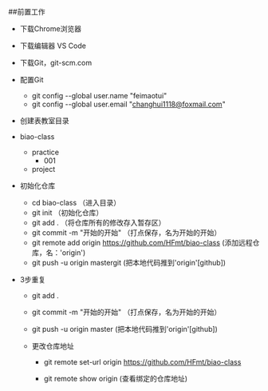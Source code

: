 ##前置工作

- 下载Chrome浏览器
- 下载编辑器 VS Code 
- 下载Git，git-scm.com
- 配置Git
  - git config --global user.name "feimaotui"
  - git config --global user.email "changhui1118@foxmail.com"

- 创建表教室目录
- biao-class
	- practice
		- 001
	- project
- 初始化仓库
  - cd biao-class   （进入目录）
  - git init （初始化仓库）
  - git add . （将仓库所有的修改存入暂存区）
  - git commit -m "开始的开始" （打点保存，名为开始的开始）
  - git remote add origin https://github.com/HFmt/biao-class (添加远程仓库，名：'origin')
  - git push -u origin mastergit  (把本地代码推到'origin'[github])

- 3步重复
  - git add .
  - git commit -m "开始的开始" （打点保存，名为开始的开始）
  - git push -u origin master (把本地代码推到'origin'[github])

   - 更改仓库地址
     - git remote set-url origin https://github.com/HFmt/biao-class

     - git remote show origin (查看绑定的仓库地址)
